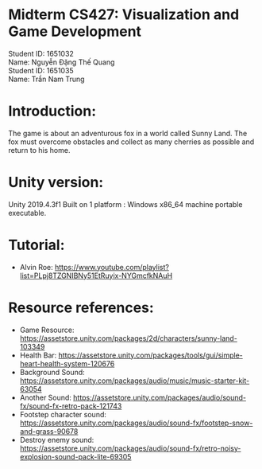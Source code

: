 # Midterm CS427: Visualization and Game Development
Student ID: 1651032<br/>
Name: Nguyễn Đặng Thế Quang<br/>
Student ID: 1651035<br/>
Name: Trần Nam Trung


# Introduction:
The game is about an adventurous fox in a world called Sunny Land. The fox must overcome obstacles and collect as many cherries as possible and return to his home.

# Unity version:
Unity 2019.4.3f1
Built on 1 platform : Windows x86_64 machine portable executable.

# Tutorial:
* Alvin Roe: https://www.youtube.com/playlist?list=PLpj8TZGNIBNy51EtRuyix-NYGmcfkNAuH

# Resource references:
- Game Resource: https://assetstore.unity.com/packages/2d/characters/sunny-land-103349
- Health Bar:    https://assetstore.unity.com/packages/tools/gui/simple-heart-health-system-120676
- Background Sound:           https://assetstore.unity.com/packages/audio/music/music-starter-kit-63054
- Another Sound:              https://assetstore.unity.com/packages/audio/sound-fx/sound-fx-retro-pack-121743
- Footstep character sound:   https://assetstore.unity.com/packages/audio/sound-fx/footstep-snow-and-grass-90678
- Destroy enemy sound:        https://assetstore.unity.com/packages/audio/sound-fx/retro-noisy-explosion-sound-pack-lite-69305
